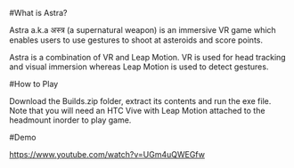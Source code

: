 #What is Astra?

Astra a.k.a अस्त्र (a supernatural weapon) is an immersive VR game which enables users to use gestures to shoot at asteroids and score points.

Astra is a combination of VR and Leap Motion. VR is used for head tracking and visual immersion whereas Leap Motion is used to detect gestures.

#How to Play

Download the Builds.zip folder, extract its contents and run the exe file. Note that you will need an HTC Vive with Leap Motion attached to the headmount inorder to play game.

#Demo

https://www.youtube.com/watch?v=UGm4uQWEGfw
